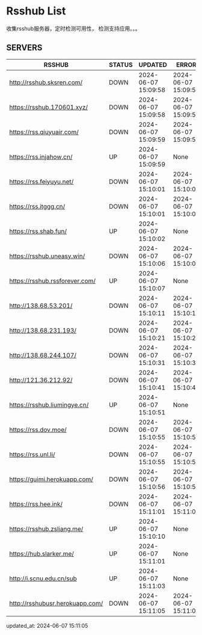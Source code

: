# Rsshub List

收集rsshub服务器，定时检测可用性， 检测支持应用。。。


## SERVERS

|  RSSHUB   | STATUS  | UPDATED  | ERROR  | TWITTER |  
|  ----  | ----  | ----  | ----  | ---- |  
| http://rsshub.sksren.com/ | DOWN | 2024-06-07 15:09:58 | 2024-06-07 15:09:58 |  
| https://rsshub.170601.xyz/ | DOWN | 2024-06-07 15:09:58 | 2024-06-07 15:09:58 |  
| https://rss.qiuyuair.com/ | DOWN | 2024-06-07 15:09:59 | 2024-06-07 15:09:59 |  
| https://rss.injahow.cn/ | UP | 2024-06-07 15:09:59 | None ||  
| https://rss.feiyuyu.net/ | DOWN | 2024-06-07 15:10:01 | 2024-06-07 15:10:01 |  
| https://rss.itggg.cn/ | DOWN | 2024-06-07 15:10:01 | 2024-06-07 15:10:01 |  
| https://rss.shab.fun/ | UP | 2024-06-07 15:10:02 | None ||  
| https://rsshub.uneasy.win/ | DOWN | 2024-06-07 15:10:06 | 2024-06-07 15:10:06 |  
| https://rsshub.rssforever.com/ | UP | 2024-06-07 15:10:07 | None ||  
| http://138.68.53.201/ | DOWN | 2024-06-07 15:10:11 | 2024-06-07 15:10:11 |  
| http://138.68.231.193/ | DOWN | 2024-06-07 15:10:21 | 2024-06-07 15:10:21 |  
| http://138.68.244.107/ | DOWN | 2024-06-07 15:10:31 | 2024-06-07 15:10:31 |  
| http://121.36.212.92/ | DOWN | 2024-06-07 15:10:41 | 2024-06-07 15:10:41 |  
| https://rsshub.liumingye.cn/ | UP | 2024-06-07 15:10:51 | None ||  
| https://rss.dov.moe/ | DOWN | 2024-06-07 15:10:55 | 2024-06-07 15:10:55 |  
| https://rss.unl.li/ | DOWN | 2024-06-07 15:10:55 | 2024-06-07 15:10:55 |  
| https://guimi.herokuapp.com/ | DOWN | 2024-06-07 15:10:56 | 2024-06-07 15:10:56 |  
| https://rss.hee.ink/ | DOWN | 2024-06-07 15:11:01 | 2024-06-07 15:11:01 |  
| https://rsshub.zsliang.me/ | UP | 2024-06-07 15:10:10 | None |OK|  
| https://hub.slarker.me/ | UP | 2024-06-07 15:11:01 | None ||  
| http://i.scnu.edu.cn/sub | UP | 2024-06-07 15:11:03 | None ||  
| http://rsshubusr.herokuapp.com/ | DOWN | 2024-06-07 15:11:05 | 2024-06-07 15:11:05 |  
  

updated_at: 2024-06-07 15:11:05  
